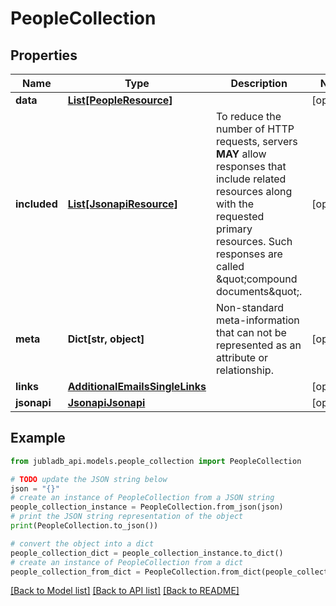 # PeopleCollection


## Properties

Name | Type | Description | Notes
------------ | ------------- | ------------- | -------------
**data** | [**List[PeopleResource]**](PeopleResource.md) |  | [optional] 
**included** | [**List[JsonapiResource]**](JsonapiResource.md) | To reduce the number of HTTP requests, servers **MAY** allow responses that include related resources along with the requested primary resources. Such responses are called \&quot;compound documents\&quot;. | [optional] 
**meta** | **Dict[str, object]** | Non-standard meta-information that can not be represented as an attribute or relationship. | [optional] 
**links** | [**AdditionalEmailsSingleLinks**](AdditionalEmailsSingleLinks.md) |  | [optional] 
**jsonapi** | [**JsonapiJsonapi**](JsonapiJsonapi.md) |  | [optional] 

## Example

```python
from jubladb_api.models.people_collection import PeopleCollection

# TODO update the JSON string below
json = "{}"
# create an instance of PeopleCollection from a JSON string
people_collection_instance = PeopleCollection.from_json(json)
# print the JSON string representation of the object
print(PeopleCollection.to_json())

# convert the object into a dict
people_collection_dict = people_collection_instance.to_dict()
# create an instance of PeopleCollection from a dict
people_collection_from_dict = PeopleCollection.from_dict(people_collection_dict)
```
[[Back to Model list]](../README.md#documentation-for-models) [[Back to API list]](../README.md#documentation-for-api-endpoints) [[Back to README]](../README.md)


